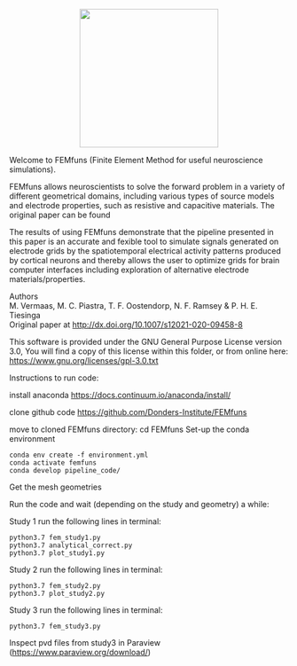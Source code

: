 <p align="center">
  <img src="https://raw.githubusercontent.com/meronvermaas/FEMfuns/master/logo.png" width="250">
</p>

Welcome to FEMfuns (Finite Element Method for useful neuroscience simulations).

FEMfuns allows neuroscientists to solve the forward problem in a variety of different geometrical domains, including various types of source models and electrode properties, such as resistive and capacitive materials.
The original paper can be found 

The results of using FEMfuns demonstrate that the pipeline presented in this paper is an accurate and fexible tool to simulate signals generated on electrode grids by the spatiotemporal electrical activity patterns produced by cortical neurons and thereby allows the user to optimize grids for brain computer interfaces including exploration of alternative electrode materials/properties.

Authors <br/>
M. Vermaas, M. C. Piastra, T. F. Oostendorp, N. F. Ramsey & P. H. E. Tiesinga <br/>
Original paper at http://dx.doi.org/10.1007/s12021-020-09458-8

This software is provided under the GNU General Purpose License version 3.0, You will find a copy of this license within this folder, or from online here: https://www.gnu.org/licenses/gpl-3.0.txt

Instructions to run code:

install anaconda https://docs.continuum.io/anaconda/install/

clone github code https://github.com/Donders-Institute/FEMfuns

move to cloned FEMfuns directory: cd FEMfuns
Set-up the conda environment
```
conda env create -f environment.yml
conda activate femfuns
conda develop pipeline_code/
```
Get the mesh geometries

Run the code and wait (depending on the study and geometry) a while:

Study 1 run the following lines in terminal:
```
python3.7 fem_study1.py
python3.7 analytical_correct.py
python3.7 plot_study1.py
```
Study 2 run the following lines in terminal:
```
python3.7 fem_study2.py
python3.7 plot_study2.py
```
Study 3 run the following lines in terminal:
```
python3.7 fem_study3.py
```
Inspect pvd files from study3 in Paraview (https://www.paraview.org/download/)
